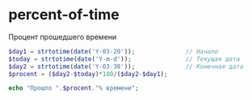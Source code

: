 # percent-of-time

Процент прошедшего времени

```php
$day1 = strtotime(date('Y-03-20'));              // Начало
$today = strtotime(date('Y-m-d'));               // Текущая дата
$day2 = strtotime(date('Y-03-30'));              // Конечная дата  
$procent = ($day2-$today)*100/($day2-$day1);

echo "Прошло ".$procent."% времени";
```
